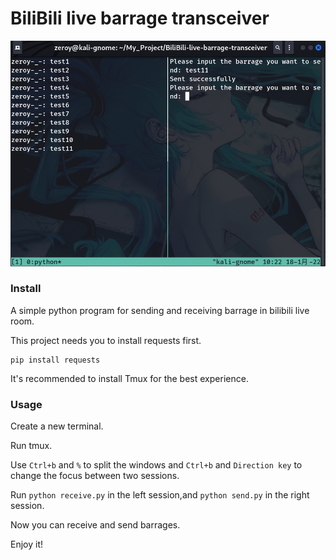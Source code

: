 # BiliBili live barrage transceiver

![screenshot](https://github.com/zeroy0410/BiliBili-live-barrage-transceiver/blob/main/src/screenshot.png)

### Install
A simple python program for sending and receiving barrage in bilibili live room.

This project needs you to install requests first.
```
pip install requests
```
It's recommended to install Tmux for the best experience.

### Usage
Create a new terminal.

Run tmux.

Use `Ctrl+b` and `%` to split the windows and `Ctrl+b` and `Direction key` to change the focus between two sessions.

Run `python receive.py` in the left session,and `python send.py` in the right session.

Now you can receive and send barrages.

Enjoy it!


